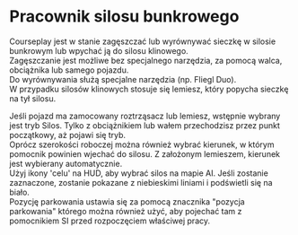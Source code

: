 # Pracownik silosu bunkrowego  
Courseplay jest w stanie zagęszczać lub wyrównywać sieczkę w silosie bunkrowym lub wpychać ją do silosu klinowego.  
Zagęszczanie jest możliwe bez specjalnego narzędzia, za pomocą walca, obciążnika lub samego pojazdu.  
Do wyrównywania służą specjalne narzędzia (np. Fliegl Duo).  
W przypadku silosów klinowych stosuje się lemiesz, który popycha sieczkę na tył silosu.  


  
Jeśli pojazd ma zamocowany roztrząsacz lub lemiesz, wstępnie wybrany jest tryb Silos. Tylko z obciążnikiem lub wałem przechodzisz przez punkt początkowy, aż pojawi się tryb.  
Oprócz szerokości roboczej można również wybrać kierunek, w którym pomocnik powinien wjechać do silosu. Z założonym lemieszem, kierunek jest wybierany automatycznie.  
Użyj ikony 'celu' na HUD, aby wybrać silos na mapie AI. Jeśli zostanie zaznaczone, zostanie pokazane z niebieskimi liniami i podświetli się na biało.  
Pozycję parkowania ustawia się za pomocą znacznika "pozycja parkowania" którego można również użyć, aby pojechać tam z pomocnikiem SI przed rozpoczęciem właściwej pracy.  


